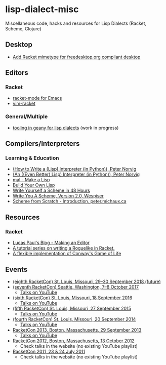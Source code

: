 # lisp-dialect-misc
Miscellaneous code, hacks and resources for Lisp Dialects (Racket, Scheme, Clojure) 

## Desktop

* [Add Racket mimetype for freedesktop.org compliant desktop](desktop/install_racket_mimetype.sh)

## Editors

### Racket
* [racket-mode for Emacs](https://github.com/greghendershott/racket-mode)
* [vim-racket](https://github.com/wlangstroth/vim-racket)

### General/Multiple
* [tooling in geany for lisp dialects](https://github.com/quipa/geany/tree/lisp_dialects) (work in progress)

## Compilers/Interpreters

### Learning & Education
* [(How to Write a (Lisp) Interpreter (in Python)), Peter Norvig](http://norvig.com/lispy.html)
* [(An ((Even Better) Lisp) Interpreter (in Python)), Peter Norvig](http://norvig.com/lispy2.html)
* [mal - Make a Lisp](https://github.com/kanaka/mal)
* [Build Your Own Lisp](http://www.buildyourownlisp.com/)
* [Write Yourself a Scheme in 48 Hours](https://en.wikibooks.org/wiki/Write_Yourself_a_Scheme_in_48_Hours)
* [Write You A Scheme, Version 2.0, Wespiser](https://wespiser.com/writings/wyas/00_overview.html)
* [Scheme from Scratch - Introduction, peter.michaux.ca](http://peter.michaux.ca/articles/scheme-from-scratch-introduction)

## Resources

### Racket
* [Lucas Paul's Blog - Making an Editor](www.cs.yale.edu/homes/lucas.paul/posts/2017-07-31-making-an-editor.html)
* [A tutorial series on writing a Roguelike in Racket.](https://github.com/jpverkamp/racket-roguelike)
* [A flexible implementation of Conway's Game of Life](https://www.refsmmat.com/posts/2016-01-25-conway-game-of-life.html)


## Events 
* [(eighth RacketCon) St. Louis, Missouri, 29–30 September 2018 (future)](https://con.racket-lang.org/)
* [(seventh RacketCon) Seattle, Washington, 7–8 October 2017](http://con.racket-lang.org/2017)
    * [Talks on YouTube](https://www.youtube.com/watch?v=5vtC7WEN76w&list=PLXr4KViVC0qIgkwFFzM-0we_aoOfAl16Y)
* [(sixth RacketCon) St. Louis, Missouri, 18 September  2016](https://con.racket-lang.org/2016/)
    * [Talks on YouTube](https://www.youtube.com/watch?v=nOyIKCszNeI&list=PLXr4KViVC0qKSiKGO6Vz9EtxUfKPb1Ma0)
* [(fifth RacketCon) St. Louis, Missouri, 27 September 2015](https://con.racket-lang.org/2015/)
    * [Talks on YouTube](https://www.youtube.com/watch?v=JnczIyPXGfc&list=PLXr4KViVC0qJAsNuDeQzhFDjMK1gEdls8)
* [(fourth RacketCon) St. Louis, Missouri, 20 September 2014](https://con.racket-lang.org/2014/)
    * [Talks on YouTube](https://www.youtube.com/watch?v=2ZrM0aYaqJM&list=PLXr4KViVC0qI9t3lizitiFJ1cFIeN2Gdh)
* [RacketCon 2013, Boston, Massachusetts, 29 September 2013](https://con.racket-lang.org/2013/)
    * [Talks on YouTube](https://www.youtube.com/watch?v=37owCjWnkK0&list=PLXr4KViVC0qLyXpinlARzSDWaQTCzaGw3)
* [RacketCon 2012, Boston, Massachusetts, 13 October 2012](https://con.racket-lang.org/2012/)
    * Check talks in the website (no existing YouTube playlist)
* [RacketCon 2011, 23 & 24 July 2011](https://con.racket-lang.org/2011/)
    * Check talks in the website (no existing YouTube playlist)
